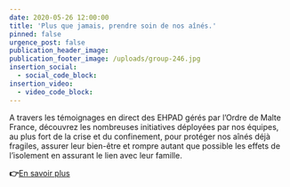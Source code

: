 ```yaml
---
date: 2020-05-26 12:00:00
title: 'Plus que jamais, prendre soin de nos aînés.'
pinned: false
urgence_post: false
publication_header_image:
publication_footer_image: /uploads/group-246.jpg
insertion_social:
  - social_code_block:
insertion_video:
  - video_code_block:
---
```


A travers les t&eacute;moignages en direct des EHPAD g&eacute;r&eacute;s par l’Ordre de Malte France, d&eacute;couvrez les nombreuses initiatives d&eacute;ploy&eacute;es par nos &eacute;quipes, au plus fort de la crise et du confinement, pour prot&eacute;ger nos a&icirc;n&eacute;s d&eacute;j&agrave; fragiles, assurer leur bien-&ecirc;tre et rompre autant que possible les effets de l’isolement en assurant le lien avec leur famille.

**👉**[En savoir plus](https://covid19.ordredemaltefrance.org/newsletter2.html)